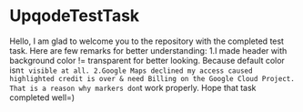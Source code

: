 # UpqodeTestTask
Hello, I am glad to welcome you to the repository with the completed test task.
Here are few remarks for better understanding:
1.I made header with background color != transparent for better looking. Because default color isn`t visible at all.
2.Google Maps declined my access caused highlighted credit is over & need Billing on the Google Cloud Project. That is a reason why markers don`t work properly. 
Hope that task completed well=)

